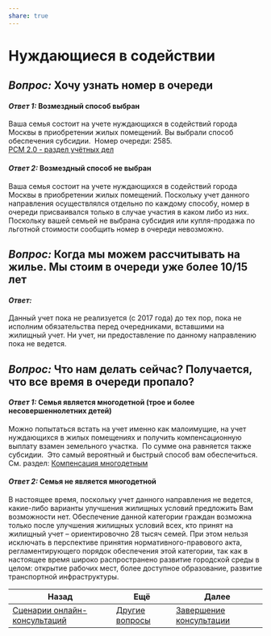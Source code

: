 ```yaml
---  
share: true  
---  
```

  
# Нуждающиеся в содействии  
  
## *Вопрос:* Хочу узнать номер в очереди  
#### *Ответ 1:* Возмездный способ выбран  
Ваша семья состоит на учете нуждающихся в содействий города Москвы в приобретении жилых помещений. Вы выбрали способ обеспечения субсидии.  Номер очереди: 2585.  
	[РСМ 2.0 - раздел учётных дел](http://webrsm.mlc.gov:5222/RegistersView/KursKpu)  
#### *Ответ 2:* Возмездный способ не выбран  
Ваша семья состоит на учете нуждающихся в содействий города Москвы в приобретении жилых помещений. Поскольку учет данного направления осуществлялся отдельно по каждому способу, номер в очереди присваивался только в случае участия в каком либо из них. Поскольку вашей семьей не выбрана субсидия или купля-продажа по льготной стоимости сообщить номер в очереди невозможно.    
## *Вопрос:* Когда мы можем рассчитывать на жилье. Мы стоим в очереди уже более 10/15 лет  
#### *Ответ:*   
Данный учет пока не реализуется (с 2017 года) до тех пор, пока не исполним обязательства перед очередниками, вставшими на жилищный учет. Ни учет, ни предоставление по данному направлению пока не ведется.  
  
## *Вопрос:* Что нам делать сейчас? Получается, что все время в очереди пропало?  
  
#### *Ответ 1:* Семья является многодетной (трое и более несовершеннолетних детей)  
Можно попытаться встать на учет именно как малоимущие, на учет нуждающихся в жилых помещениях и получить компенсационную выплату взамен земельного участка.  По сумме она равняется также субсидии.  Это самый вероятный и быстрый способ вам обеспечиться.  
	См. раздел: [Компенсация многодетным](Компенсация%20многодетным.md)  
#### *Ответ 2:* Семья не является многодетной  
В настоящее время, поскольку учет данного направления не ведется, какие-либо варианты улучшения жилищных условий предложить Вам возможности нет. Обеспечение данной категории граждан возможна только после улучшения жилищных условий всех, кто принят на жилищный учет – ориентировочно 28 тысяч семей. При этом нельзя исключать в перспективе принятия нормативного-правового акта, регламентирующего порядок обеспечения этой категории, так как в настоящее время широко распространено развитие городской среды в целом: открытие рабочих мест, более доступное образование, развитие транспортной инфраструктуры.  
  
| Назад                                                             | Ещё                                       | Далее                                    |  
| ----------------------------------------------------------------- | ----------------------------------------- | ---------------------------------------- |  
| [Сценарии онлайн-консультаций](Сценарии%20онлайн-консультаций.md) | [Другие вопросы](Предметные.md) | [Завершение консультации](3.%20Выход.md) |  
